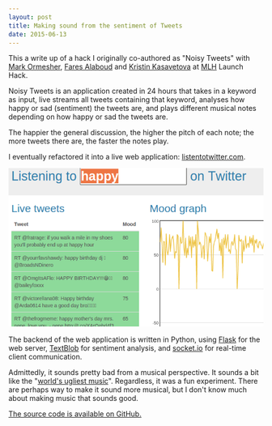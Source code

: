 ```yaml
---
layout: post
title: Making sound from the sentiment of Tweets
date: 2015-06-13
---
```


This a write up of a hack I originally co-authored as "Noisy Tweets" with [Mark Ormesher](http://markormesher.co.uk/), [Fares Alaboud](http://faresalaboud.me/) and [Kristin Kasavetova](http://krisi.me/) at [MLH](https://mlh.io/) Launch Hack.

Noisy Tweets is an application created in 24 hours that takes in a keyword as input, live streams all tweets containing that keyword, analyses how happy or sad (sentiment) the tweets are, and plays different musical notes depending on how happy or sad the tweets are.

The happier the general discussion, the higher the pitch of each note; the more tweets there are, the faster the notes play.

I eventually refactored it into a live web application: [listentotwitter.com](http://listentotwitter.com).

![Screenshot of listentotwitter.com](/img/listentotwitter-screenshot.png)

The backend of the web application is written in Python, using [Flask](http://flask.pocoo.org/) for the web server, [TextBlob](https://textblob.readthedocs.org/en/dev/) for sentiment analysis, and [socket.io](http://socket.io/) for real-time client communication.

Admittedly, it sounds pretty bad from a musical perspective. It sounds a bit like the "[world's ugliest music](https://www.youtube.com/watch?v=RENk9PK06AQ)". Regardless, it was a fun experiment. There are perhaps way to make it sound more musical, but I don't know much about making music that sounds good.

[The source code is available on GitHub.](https://github.com/musalbas/listentotwitter)

